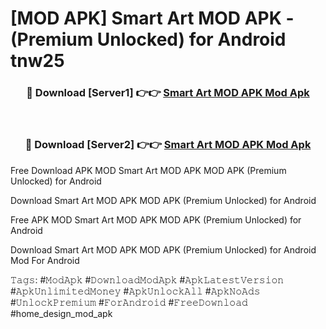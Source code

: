 # [MOD APK] Smart Art MOD APK - (Premium Unlocked) for Android tnw25



<div align="center">
<h3>🔴 Download [Server1] 👉👉 <a href="https://momento.my/?title=Smart_Art_MOD_APK">Smart Art MOD APK Mod Apk</a></h3><br>

<h3>🔴 Download [Server2] 👉👉 <a href="https://momento.my/?title=Smart_Art_MOD_APK">Smart Art MOD APK Mod Apk</a></h3>
</div>



Free Download APK MOD Smart Art MOD APK MOD APK (Premium Unlocked) for Android

Download Smart Art MOD APK MOD APK (Premium Unlocked) for Android

Free APK MOD Smart Art MOD APK MOD APK (Premium Unlocked) for Android

Download Smart Art MOD APK MOD APK (Premium Unlocked) for Android Mod For Android

𝚃𝚊𝚐𝚜: #𝙼𝚘𝚍𝙰𝚙𝚔 #𝙳𝚘𝚠𝚗𝚕𝚘𝚊𝚍𝙼𝚘𝚍𝙰𝚙𝚔 #𝙰𝚙𝚔𝙻𝚊𝚝𝚎𝚜𝚝𝚅𝚎𝚛𝚜𝚒𝚘𝚗 #𝙰𝚙𝚔𝚄𝚗𝚕𝚒𝚖𝚒𝚝𝚎𝚍𝙼𝚘𝚗𝚎𝚢 #𝙰𝚙𝚔𝚄𝚗𝚕𝚘𝚌𝚔𝙰𝚕𝚕 #𝙰𝚙𝚔𝙽𝚘𝙰𝚍𝚜 #𝚄𝚗𝚕𝚘𝚌𝚔𝙿𝚛𝚎𝚖𝚒𝚞𝚖 #𝙵𝚘𝚛𝙰𝚗𝚍𝚛𝚘𝚒𝚍 #𝙵𝚛𝚎𝚎𝙳𝚘𝚠𝚗𝚕𝚘𝚊𝚍 #home_design_mod_apk
